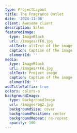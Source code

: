 ```yaml
---
type: ProjectLayout
title: The Fragrance Outlet
date: '2024-11-08'
client: Awesome client
description: Sales
featuredImage:
  type: ImageBlock
  url: /images/TFO.jpg
  altText: altText of the image
  caption: Caption of the image
  elementId: ''
media:
  type: ImageBlock
  url: /images/TFO.jpg
  altText: Project image
  caption: Caption of the image
  elementId: ''
addTitleSuffix: true
colors: colors-a
backgroundImage:
  type: BackgroundImage
  url: /images/bg2.jpg
  backgroundSize: cover
  backgroundPosition: center
  backgroundRepeat: no-repeat
  opacity: 100
---
```


